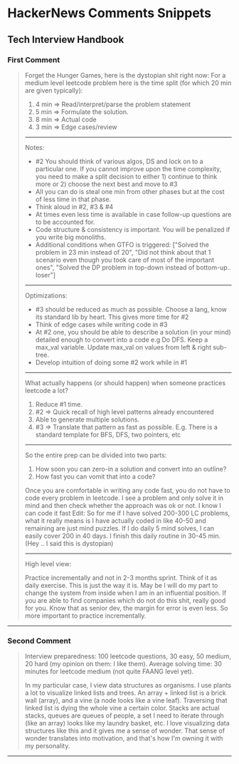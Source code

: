 # HackerNews Comments Snippets

## Tech Interview Handbook
### First Comment
> Forget the Hunger Games, here is the dystopian shit right now:
>  For a medium level leetcode problem here is the time split (for which 20 min are given typically):
>  1. 4 min => Read/interpret/parse the problem statement
>  2. 5 min => Formulate the solution.
>  3. 8 min => Actual code
>  4. 3 min => Edge cases/review
>  ---------------------
> Notes:
> * #2 You should think of various algos, DS and lock on to a particular one. If you cannot improve upon the time complexity, you need to make a split decision to either 1) continue to think more or 2) choose the next best and move to #3
> * All you can do is steal one min from other phases but at the cost of less time in that phase.
> * Think aloud in #2, #3 & #4
> * At times even less time is available in case follow-up questions are to be accounted for.
> * Code structure & consistency is important. You will be penalized if you write big monoliths.
> * Additional conditions when GTFO is triggered: ["Solved the problem in 23 min instead of 20", "Did not think about that 1 scenario even though you took care of most of the important ones", "Solved the DP problem in top-down instead of bottom-up.. loser"]
> ----------------------
> Optimizations:
> * #3 should be reduced as much as possible. Choose a lang, know its standard lib by heart. This gives more time for #2
> * Think of edge cases while writing code in #3
> * At #2 one, you should be able to describe a solution (in your mind) detailed enough to convert into a code e.g Do DFS. Keep a max_val variable. Update max_val on values from left & right sub-tree.
> * Develop intuition of doing some #2 work while in #1
> -------------------------
> What actually happens (or should happen) when someone practices leetcode a lot?
> 1. Reduce #1 time.
> 2. #2 => Quick recall of high level patterns already encountered
> 3. Able to generate multiple solutions.
> 4. #3 => Translate that pattern as fast as possible. E.g. There is a standard template for BFS, DFS, two pointers, etc
> --------------------------
> So the entire prep can be divided into two parts:
>  1. How soon you can zero-in a solution and convert into an outline?
>  2. How fast you can vomit that into a code?
> 
> Once you are comfortable in writing any code fast, you do not have to code every problem in leetcode. I see a problem and only solve it in mind and then check whether the approach was ok or not. I know I can code it fast
> Edit: So for me if I have solved 200-300 LC problems, what it really means is I have actually coded in like 40-50 and remaining are just mind puzzles. If I do daily 5 mind solves, I can easily cover 200 in 40 days. I finish this daily routine in 30-45 min. (Hey .. I said this is dystopian)
>
>------------------------
> High level view:
> 
> Practice incrementally and not in 2-3 months sprint. Think of it as daily exercise.
> This is just the way it is. May be I will do my part to change the system from inside when I am in an influential position. If you are able to find companies which do not do this shit, really good for you.
> Know that as senior dev, the margin for error is even less. So more important to practice incrementally.

--------------------------

### Second Comment
> Interview preparedness: 100 leetcode questions, 30 easy, 50 medium, 20 hard (my opinion on them: I like them). Average solving time: 30 minutes for leetcode medium (not quite FAANG level yet).
> 
> In my particular case, I view data structures as organisms. I use plants a lot to visualize linked lists and trees. An array + linked list is a brick wall (array), and a vine (a node looks like a vine leaf). Traversing that linked list is dying the whole vine a certain color. Stacks are actual stacks, queues are queues of people, a set I need to iterate through (like an array) looks like my laundry basket, etc. I love visualizing data structures like this and it gives me a sense of wonder. That sense of wonder translates into motivation, and that's how I'm owning it with my personality.

--------------------------
